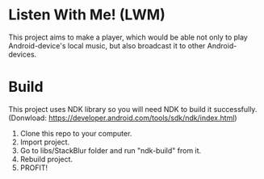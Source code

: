 Listen With Me! (LWM)
===

This project aims to make a player, which would be able not only to play Android-device's local music, but also broadcast it to other Android-devices.

Build
===
This project uses NDK library so you will need NDK to build it successfully. (Donwload: https://developer.android.com/tools/sdk/ndk/index.html)

1. Clone this repo to your computer.
2. Import project.
3. Go to libs/StackBlur folder and run "ndk-build" from it.
4. Rebuild project.
5. PROFIT!
